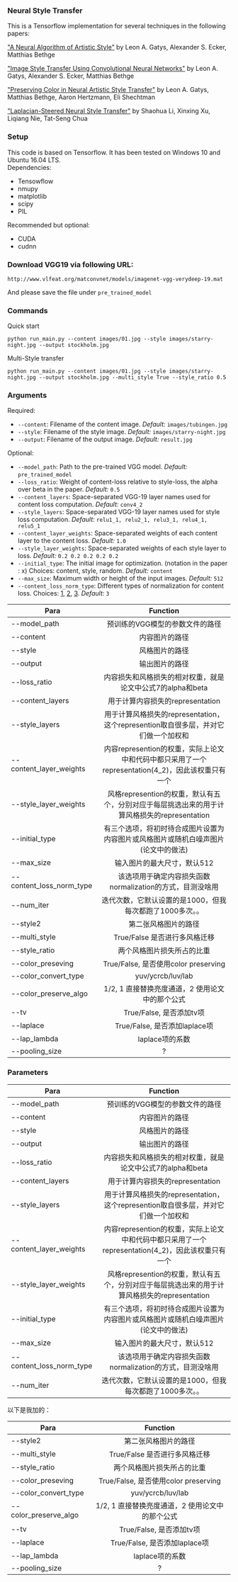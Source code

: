 ### Neural Style Transfer 
This is a Tensorflow implementation for several techniques in the following papers:

["A Neural Algorithm of Artistic Style"](https://arxiv.org/pdf/1508.06576.pdf) by Leon A. Gatys, Alexander S. Ecker, Matthias Bethge

["Image Style Transfer Using Convolutional Neural Networks"](https://www.cv-foundation.org/openaccess/content_cvpr_2016/papers/Gatys_Image_Style_Transfer_CVPR_2016_paper.pdf) by Leon A. Gatys, Alexander S. Ecker, Matthias Bethge

["Preserving Color in Neural Artistic Style Transfer"](https://arxiv.org/pdf/1606.05897.pdf) by Leon A. Gatys, Matthias Bethge, Aaron Hertzmann, Eli Shechtman

["Laplacian-Steered Neural Style Transfer"](https://arxiv.org/pdf/1707.01253.pdf) by Shaohua Li, Xinxing Xu, Liqiang Nie, Tat-Seng Chua

### Setup
This code is based on Tensorflow. It has been tested on Windows 10 and Ubuntu 16.04 LTS.  
Dependencies:  
* Tensowflow
* nmupy
* matplotlib
* scipy
* PIL  

Recommended but optional:  
* CUDA
* cudnn

### Download VGG19 via following URL:
```
http://www.vlfeat.org/matconvnet/models/imagenet-vgg-verydeep-19.mat
```
And please save the file under ``pre_trained_model``

### Commands
  Quick start
```
python run_main.py --content images/01.jpg --style images/starry-night.jpg --output stockholm.jpg
```
  Multi-Style transfer
```
python run_main.py --content images/01.jpg --style images/starry-night.jpg --output stockholm.jpg --multi_style True --style_ratio 0.5 
```

### Arguments

Required:  

* ``--content``: Filename of the content image. *Default:* ``images/tubingen.jpg``
* ``--style``: Filename of the style image. *Default:* ``images/starry-night.jpg``
* ``--output``: Filename of the output image. *Default:* ``result.jpg``

Optional:
* ``--model_path``: Path to the pre-trained VGG model. *Default:* ``pre_trained_model``  
* ``--loss_ratio``: Weight of content-loss relative to style-loss, the alpha over beta in the paper. *Default:* ``0.5``  
* ``--content_layers``: Space-separated VGG-19 layer names used for content loss computation. *Default:* ``conv4_2``  
* ``--style_layers``: Space-separated VGG-19 layer names used for style loss computation. *Default:* ``relu1_1, relu2_1, relu3_1, relu4_1, relu5_1``  
* ``--content_layer_weights``: Space-separated weights of each content layer to the content loss. *Default:* ``1.0``
* ``--style_layer_weights``: Space-separated weights of each style layer to loss. *Default:* ``0.2 0.2 0.2 0.2 0.2``
* ``--initial_type``: The initial image for optimization. (notation in the paper : x) Choices: content, style, random. *Default:* ``content``
* ``--max_size``: Maximum width or height of the input images. *Default:* ``512``
* ``--content_loss_norm_type``: Different types of normalization for content loss. Choices: [1](https://arxiv.org/pdf/1508.06576v2.pdf), [2](https://arxiv.org/pdf/1604.08610.pdf), [3](https://github.com/cysmith/neural-style-tf). *Default:* ``3``


| Para | Function  |
| ---------- | :-----------:  |
| --model_path  | 预训练的VGG模型的参数文件的路径    |
| --content  | 内容图片的路径    |
| --style  | 风格图片的路径    |
| --output  | 输出图片的路径    |
| --loss_ratio  | 内容损失和风格损失的相对权重，就是论文中公式7的alpha和beta    |
| --content_layers  | 用于计算内容损失的representation    |
| --style_layers  | 用于计算风格损失的representation，这个represention取自很多层，并对它们做一个加权和    |
| --content_layer_weights  | 内容represention的权重，实际上论文中和代码中都只采用了一个representation(4_2)，因此该权重只有一个    |
| --style_layer_weights  | 风格represention的权重，默认有五个，分别对应于每层挑选出来的用于计算风格损失的representation    |
| --initial_type  | 有三个选项，将初时待合成图片设置为内容图片或风格图片或随机白噪声图片(论文中的做法)    |
| --max_size  | 输入图片的最大尺寸，默认512    |
| --content_loss_norm_type  | 该选项用于确定内容损失函数normalization的方式，目测没啥用    |
| --num_iter  | 迭代次数，它默认设置的是1000，但我每次都跑了1000多次。。    |
| --style2  | 第二张风格图片的路径    |
| --multi_style  | True/False 是否进行多风格迁移|
| --style_ratio  | 两个风格图片损失所占的比重    |
| --color_preseving  | True/False, 是否使用color preserving  |
| --color_convert_type  | yuv/ycrcb/luv/lab  |
| --color_preserve_algo  | 1/2, 1 直接替换亮度通道，2 使用论文中的那个公式 |
| --tv  | True/False, 是否添加tv项 |
| --laplace  | True/False, 是否添加laplace项 |
| --lap_lambda  | laplace项的系数 |
| --pooling_size  | ? |


### Parameters

| Para | Function  |
| ---------- | :-----------:  |
| --model_path  | 预训练的VGG模型的参数文件的路径    |
| --content  | 内容图片的路径    |
| --style  | 风格图片的路径    |
| --output  | 输出图片的路径    |
| --loss_ratio  | 内容损失和风格损失的相对权重，就是论文中公式7的alpha和beta    |
| --content_layers  | 用于计算内容损失的representation    |
| --style_layers  | 用于计算风格损失的representation，这个represention取自很多层，并对它们做一个加权和    |
| --content_layer_weights  | 内容represention的权重，实际上论文中和代码中都只采用了一个representation(4_2)，因此该权重只有一个    |
| --style_layer_weights  | 风格represention的权重，默认有五个，分别对应于每层挑选出来的用于计算风格损失的representation    |
| --initial_type  | 有三个选项，将初时待合成图片设置为内容图片或风格图片或随机白噪声图片(论文中的做法)    |
| --max_size  | 输入图片的最大尺寸，默认512    |
| --content_loss_norm_type  | 该选项用于确定内容损失函数normalization的方式，目测没啥用    |
| --num_iter  | 迭代次数，它默认设置的是1000，但我每次都跑了1000多次。。    |



以下是我加的：

| Para | Function  |
| ---------- | :-----------:  |
| --style2  | 第二张风格图片的路径    |
| --multi_style  | True/False 是否进行多风格迁移|
| --style_ratio  | 两个风格图片损失所占的比重    |
| --color_preseving  | True/False, 是否使用color preserving  |
| --color_convert_type  | yuv/ycrcb/luv/lab  |
| --color_preserve_algo  | 1/2, 1 直接替换亮度通道，2 使用论文中的那个公式 |
| --tv  | True/False, 是否添加tv项 |
| --laplace  | True/False, 是否添加laplace项 |
| --lap_lambda  | laplace项的系数 |
| --pooling_size  | ? |




